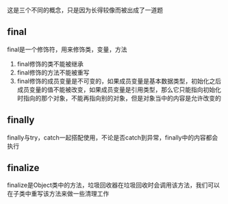 这是三个不同的概念，只是因为长得较像而被出成了一道题

## final
final是一个修饰符，用来修饰类，变量，方法
1. final修饰的类不能被继承
2. final修饰的方法不能被重写
3. final修饰的成员变量是不可变的，如果成员变量是基本数据类型，初始化之后成员变量的值不能被改变，如果成员变量是引用类型，那么它只能指向初始化时指向的那个对象，不能再指向别的对象，但是对象当中的内容是允许改变的

## finally
finally与try，catch一起搭配使用，不论是否catch到异常，finally中的内容都会执行

## finalize
finalize是Object类中的方法，垃圾回收器在垃圾回收时会调用该方法，我们可以在子类中重写该方法来做一些清理工作